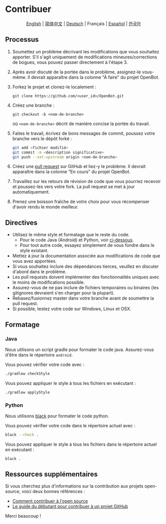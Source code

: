 # Contribuer

<p align="center">
  <a href="CONTRIBUTING.md">English</a> |
  <a href="CONTRIBUTING.zh-CN.md">简体中文</a> |
  <a href="CONTRIBUTING.de-DE.md">Deutsch</a> |
  <span>Français</span> |
  <a href="CONTRIBUTING.es-ES.md">Español</a> |
  <a href="CONTRIBUTING.ko-KR.md">한국어</a>
</p>

## Processus

1. Soumettez un problème décrivant les modifications que vous souhaitez apporter. S'il s'agit uniquement de modifications mineures/corrections de bogues, vous pouvez passer directement à l'étape 3.
2. Après avoir discuté de la portée dans le problème, assignez-le vous-même. Il devrait apparaître dans la colonne "À faire" du projet OpenBot.
3. Forkez le projet et clonez-le localement :

   `git clone https://github.com/<user_id>/OpenBot.git`

4. Créez une branche :

   `git checkout -b <nom-de-branche>`

   où `<nom-de-branche>` décrit de manière concise la portée du travail.

5. Faites le travail, écrivez de bons messages de commit, poussez votre branche vers le dépôt forké :

   ```bash
   git add <fichier modifié>
   git commit -m <description significative>
   git push --set-upstream origin <nom-de-branche>
   ```

6. Créez une [pull request](https://github.com/ob-f/OpenBot/pulls) sur GitHub et liez-y le problème. Il devrait apparaître dans la colonne "En cours" du projet OpenBot.
7. Travaillez sur les retours de révision de code que vous pourriez recevoir et poussez-les vers votre fork. La pull request se met à jour automatiquement.
8. Prenez une boisson fraîche de votre choix pour vous récompenser d'avoir rendu le monde meilleur.

## Directives

- Utilisez le même style et formatage que le reste du code.
  - Pour le code Java (Android) et Python, voir [ci-dessous](#Formatage).
  - Pour tout autre code, essayez simplement de vous fondre dans le style existant.
- Mettez à jour la documentation associée aux modifications de code que vous avez apportées.
- Si vous souhaitez inclure des dépendances tierces, veuillez en discuter d'abord dans le problème.
- Les pull requests doivent implémenter des fonctionnalités uniques avec le moins de modifications possible.
- Assurez-vous de ne pas inclure de fichiers temporaires ou binaires (les gitignores devraient s'en charger pour la plupart).
- Rebasez/fusionnez master dans votre branche avant de soumettre la pull request.
- Si possible, testez votre code sur Windows, Linux et OSX.

## Formatage

### Java

Nous utilisons un script gradle pour formater le code java. Assurez-vous d'être dans le répertoire `android`.

Vous pouvez vérifier votre code avec :

```bash
./gradlew checkStyle
```

Vous pouvez appliquer le style à tous les fichiers en exécutant :

```bash
./gradlew applyStyle
```

### Python

Nous utilisons [black](https://pypi.org/project/black/) pour formater le code python.

Vous pouvez vérifier votre code dans le répertoire actuel avec :

```bash
black --check .
```

Vous pouvez appliquer le style à tous les fichiers dans le répertoire actuel en exécutant :

```bash
black .
```

## Ressources supplémentaires

Si vous cherchez plus d'informations sur la contribution aux projets open-source, voici deux bonnes références :

- [Comment contribuer à l'open source](http://opensource.guide/how-to-contribute/)
- [Le guide du débutant pour contribuer à un projet GitHub](https://akrabat.com/the-beginners-guide-to-contributing-to-a-github-project/)

Merci beaucoup !

